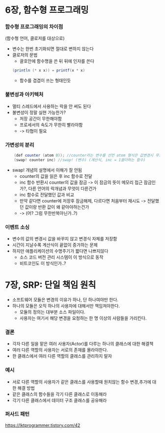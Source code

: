 # 6장, 함수형 프로그래밍

### 함수형 프로그래밍의 차이점
(함수형 언어, 클로저를 대상으로)
* 변수는 한번 초기화되면 절대로 변하지 않는다
* 클로저의 문법
    * 괄호안에 함수명을 쓴 뒤 뒤에 인자를 쓴다
    ```c#
    (println (* x x)) = printf(x * x)
    ```
    * 함수를 겹겹이 쓰는 형태인듯

### 불변성과 아키텍처
* 멀티 스레드에서 사용하는 락을 안 써도 된다
* 불변성이 정말 실현 가능한가?
    * 저장 공간이 무한해야함
    * 프로세서의 속도가 무한히 빨라야함
    * -> 타협이 필요

### 가변성의 분리
```c#
    (def counter (atom 0)); //counter라는 변수를 선언 atom 형식은 값변경시 무조건 swap! 함수를 호출필요
    (swap! counter inc) //swap! (변수) (계산식, inc = 1을더하는 함수)
```
* swap! 개념의 설명에서 이해가 잘 안됨
    * counter의 값을 읽은 후 inc 함수로 전달
    * inc 함수 반환시 counter의 값을 잠금 -> 이 잠금의 뜻이 메모리 접근 잠금인가?, 다른 언어의 락개념과 무엇이 다른건가
    * inc 함수로 전달했던 값과 비교
    * 만약 같다면 counter에 저장후 잠금해제, 다르다면 처음부터 재시도 -> 전달했던 값이랑 반환 값이 왜 같아야하는건가
    * -> (어? 그럼 무한반복아닌가..?)

### 이벤트 소싱
* 변수의 값의 변경시 값을 바꾸지 않고 변경식 자체를 저장함
* 시간이 지날수록 계산식이 끝없이 증가하는 문제
* 하지만 애플리케이션의 수명주기가 짧다면 나쁘지않다
    * 소스 코드 버전 관리 시스템이 이 방식으로 동작
    * 비트코인도 이 방식인가..?

# 7장, SRP: 단일 책임 원칙
* 소프트웨어 모듈은 변경의 이유가 하나, 단 하나여야만 한다.
* 하나의 모듈은 오직 하나의 사용자에 대해서만 책임져야한다.
    * 모듈의 정의는 대부분 소스 파일이다.
    * 사용자는 여기서 해당 변경을 요청하는 한 명 이상의 사람들을 가리킨다.

### 결론 
* 각자 다른 일을 맡은 여러 사용자(Actor)를 다루는 하나의 클래스에 대한 해결책
* 여러 다른 역할의 사용자는 서로의 존재를 몰라야한다.
* 한 클래스에서 여러 다른 역할의 클래스를 관리하지 말자

### 예시
* 서로 다른 역할의 사용자가 같은 클래스를 사용할때 원치않는 함수 변경,추가에 대한 해결 방법
* 같은 클래스의 함수들을 각기 다른 클래스로 이동해라
* 각기 다른 클래스에서 데이터 구조 클래스를 공유해라

### 퍼사드 패턴
https://lktprogrammer.tistory.com/42
